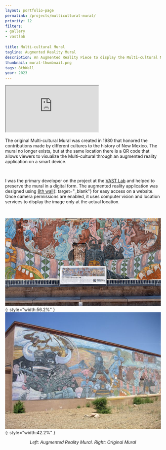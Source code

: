```yaml
---
layout: portfolio-page
permalink: /projects/multicultural-mural/
priority: 12
filters:
- gallery
- vastlab

title: Multi-cultural Mural
tagline: Augmented Reality Mural
description: An Augmented Reality Piece to display the Multi-cultural Mural in Santa Fe, New Mexico, where it used to exist.
thumbnail: mural-thumbnail.png
tags: 8thWall
year: 2023
---
```


<iframe class="full aspect16-9" src="https://www.youtube.com/embed/V4Q-cZQh33c?autoplay=1&mute=1&loop=1&list=PLRNKKzTiLuHSUuXXtITI_tQJI0cNOAdWA" allowfullscreen></iframe>

The original Multi-cultural Mural was created in 1980 that honored the contributions made by different cultures to the history of New Mexico. The mural no longer exists, but at the same location there is a QR code that allows viewers to visualize the Multi-cultural through an augmented reality application on a smart device.

<br>

I was the primary developer on the project at the [VAST Lab]({{site.url}}/vast-lab/) and helped to preserve the mural in a digital form. The augmented reality application was designed using [8th wall](https://www.8thwall.com/){: target="_blank"} for easy access on a website. Once camera permissions are enabled, it uses computer vision and location services to display the image only at the actual location.

<br>

![](mural-thumbnail.png){: style="width:56.2%" }
![](mural-original.jpg){: style="width:42.2%" }

<p style="text-align:center"><i>Left: Augmented Reality Mural. Right: Original Mural</i></p>
